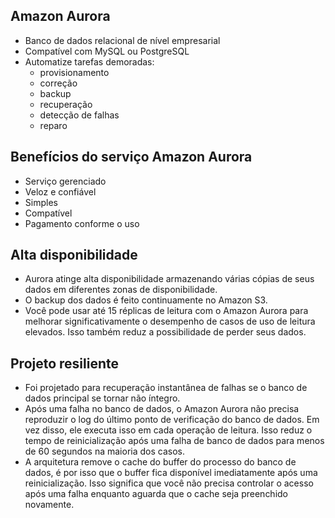 ## Amazon Aurora 

- Banco de dados relacional de nível empresarial
- Compatível com MySQL ou PostgreSQL
- Automatize tarefas demoradas: 
    - provisionamento
    - correção
    - backup
    - recuperação
    - detecção de falhas
    - reparo

## Benefícios do serviço Amazon Aurora

- Serviço gerenciado
- Veloz e confiável
- Simples
- Compatível
- Pagamento conforme o uso

## Alta disponibilidade

- Aurora atinge alta disponibilidade armazenando várias cópias de seus dados em diferentes zonas de disponibilidade.
- O backup dos dados é feito continuamente no Amazon S3.
- Você pode usar até 15 réplicas de leitura com o Amazon Aurora para melhorar significativamente o desempenho de casos de uso de leitura elevados. Isso também reduz a possibilidade de perder seus dados.

## Projeto resiliente 

- Foi projetado para recuperação instantânea de falhas se o banco de dados principal se tornar não íntegro.
- Após uma falha no banco de dados, o Amazon Aurora não precisa reproduzir o log do último ponto de verificação do banco de dados. Em vez disso, ele executa isso em cada operação de leitura. Isso reduz o tempo de reinicialização após uma falha de banco de dados para menos de 60 segundos na maioria dos casos. 
- A arquitetura remove o cache do buffer do processo do banco de dados, é por isso que o buffer fica disponível imediatamente após uma reinicialização. Isso significa que você não precisa controlar o acesso após uma falha enquanto aguarda que o cache seja preenchido novamente.
